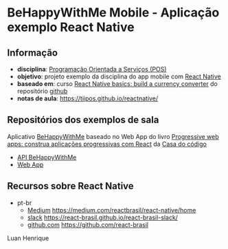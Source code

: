 # BeHappyWithMe Mobile - Aplicação exemplo React Native

## Informação

- **disciplina**: [Programação Orientada a Serviços (POS)](https://tiipos.github.io)
- **objetivo**: projeto exemplo da disciplina do app mobile com [React Native](https://facebook.github.io/react-native/)
- **baseado em**: curso [React Native basics: build a currency converter](https://learn.handlebarlabs.com/p/react-native-basics-build-a-currency-converter) do repositório [github](https://github.com/HandlebarLabs/currency-converter-starter)
- **notas de aula**: https://tiipos.github.io/reactnative/

## Repositórios dos exemplos de sala

Aplicativo [BeHappyWithMe](http://behappywith.me) baseado no Web App do livro [Progressive web apps: construa aplicações progressivas com React](https://www.casadocodigo.com.br/products/livro-pwa) da [Casa do código](https://www.casadocodigo.com.br/)

- [API BeHappyWithMe](https://github.com/tiipos/2019-behappy-api)
- [Web App](https://github.com/tiipos/2019-behappy-webapp)

## Recursos sobre React Native

- pt-br
  - [Medium](https://medium.com/) https://medium.com/reactbrasil/react-native/home
  - [slack](https://slack.com/intl/pt-br/) https://react-brasil.github.io/react-brasil-slack/
  - [github.com](https://github.com/) https://github.com/react-brasil
 
 Luan Henrique
